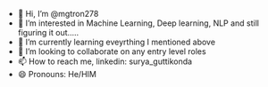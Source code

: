 - 👋 Hi, I’m @mgtron278
- 👀 I’m interested in Machine Learning, Deep learning, NLP and still figuring it out.....
- 🌱 I’m currently learning eveyrthing I mentioned above
- 💞️ I’m looking to collaborate on any entry level roles
- 📫 How to reach me, linkedin: surya_guttikonda
- 😄 Pronouns: He/HIM


<!---
mgtron278/mgtron278 is a ✨ special ✨ repository because its `README.md` (this file) appears on your GitHub profile.
You can click the Preview link to take a look at your changes.
--->
